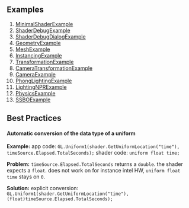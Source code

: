 ## Examples
1. [MinimalShaderExample](Examples/MinimalShaderExample) 
1. [ShaderDebugExample](Examples/ShaderDebugExample)
1. [ShaderDebugDialogExample](Examples/ShaderDebugDialogExample)
1. [GeometryExample](Examples/GeometryExample)
1. [MeshExample](Examples/MeshExample)
1. [InstancingExample](Examples/InstancingExample)
1. [TransformationExample](Examples/TransformationExample)
1. [CameraTransformationExample](Examples/CameraTransformationExample)
1. [CameraExample](Examples/CameraExample)
1. [PhongLightingExample](Examples/PhongLightingExample)
1. [LightingNPRExample](Examples/LightingNPRExample)
1. [PhysicsExample](Examples/PhysicsExample)
1. [SSBOExample](Examples/SSBOExample)

## Best Practices
#### Automatic conversion of the data type of a uniform
**Example:**
app code: `GL.Uniform1(shader.GetUniformLocation("time"), timeSource.Elapsed.TotalSeconds);`
shader code: `uniform float time;`

**Problem:** `timeSource.Elapsed.TotalSeconds` returns a `double`. the shader expects a `float`. 
does not work on for instance intel HW, `uniform float time` stays on `0`.

**Solution:** explicit conversion: `GL.Uniform1(shader.GetUniformLocation("time"), (float)timeSource.Elapsed.TotalSeconds);`
